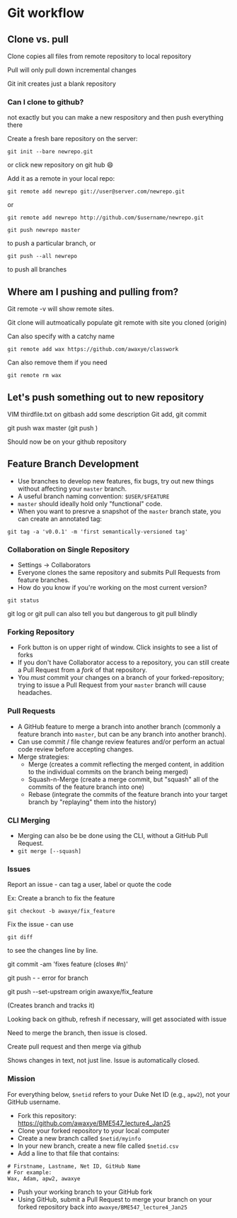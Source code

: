 # Git workflow

## Clone vs. pull

Clone copies all files from remote repository to local repository

Pull will only pull down incremental changes

Git init creates just a blank repository

### Can I clone to github?

not exactly but you can make a new respository and then push everything there

Create a fresh bare repository on the server:
```
git init --bare newrepo.git
```
or click new repository on git hub :smile:

Add it as a remote in your local repo:
```
git remote add newrepo git://user@server.com/newrepo.git
```
or 
```
git remote add newrepo http://github.com/$username/newrepo.git
```
```
git push newrepo master 
```
to push a particular branch, or
``` 
git push --all newrepo 
``` 
to push all branches


## Where am I pushing and pulling from?

Git remote -v will show remote sites.

Git clone will autmoatically populate git remote with site you cloned (origin)

Can also specify with a catchy name

```
git remote add wax https://github.com/awaxye/classwork
```

Can also remove them if you need

``` 
git remote rm wax
```

## Let's push something out to new repository
VIM thirdfile.txt on gitbash
add some description
Git add, git commit

git push wax master  (git push <remote> <branch>)
  
Should now be on your github repository

## Feature Branch Development
* Use branches to develop new features, fix bugs, try out new things without affecting your `master` branch.
* A useful branch naming convention: `$USER/$FEATURE`
* `master` should ideally hold only "functional" code.
* When you want to presrve a snapshot of the `master` branch state, you can create an annotated tag:
```
git tag -a 'v0.0.1' -m 'first semantically-versioned tag'
```

### Collaboration on Single Repository
* Settings -> Collaborators
* Everyone clones the same repository and submits Pull Requests from feature branches.
* How do you know if you're working on the most current version?  
```
git status
```
git log or git pull can also tell you but dangerous to git pull blindly

### Forking Repository
* Fork button is on upper right of window.  Click insights to see a list of forks
* If you don't have Collaborator access to a repository, you can still create a Pull Request from a *fork* of that repository.
* You *must* commit your changes on a branch of your forked-repository; trying
  to issue a Pull Request from your `master` branch will cause headaches.

### Pull Requests 
* A GitHub feature to merge a branch into another branch (commonly a feature
  branch into `master`, but can be any branch into another branch).
* Can use commit / file change review features and/or perform an actual code
  review before accepting changes.
* Merge strategies:
  + Merge (creates a commit reflecting the merged content, in addition to the
    individual commits on the branch being merged)
  + Squash-n-Merge (create a merge commit, but "squash" all of the commits of
    the feature branch into one)
  + Rebase (integrate the commits of the feature branch into your target branch
    by "replaying" them into the history)

### CLI Merging
* Merging can also be be done using the CLI, without a GitHub Pull Request.
* `git merge [--squash]`

### Issues 

Report an issue - can tag a user, label or quote the code

Ex: Create a branch to fix the feature  

```
git checkout -b awaxye/fix_feature
```
Fix the issue - can use
 ```
 git diff
 ```
 to see the changes line by line.
 
 git commit -am 'fixes feature (closes #n)'
 
 git push - - error for branch
 
 git push --set-upstream origin awaxye/fix_feature
 
 (Creates branch and tracks it)
 
 Looking back on github, refresh if necessary, will get associated with issue
 
 Need to merge the branch, then issue is closed.
 
 Create pull request and then merge via github
 
 Shows changes in text, not just line.  Issue is automatically closed.
 

### Mission 
For everything below, `$netid` refers to your Duke Net ID (e.g., `apw2`), not your GitHub username.
* Fork this repository: https://github.com/awaxye/BME547_lecture4_Jan25
* Clone your forked repository to your local computer
* Create a new branch called `$netid/myinfo`
* In your new branch, create a new file called `$netid.csv`
* Add a line to that file that contains:
```
# Firstname, Lastname, Net ID, GitHub Name
# For example:
Wax, Adam, apw2, awaxye
```
* Push your working branch to your GitHub fork
* Using GitHub, submit a Pull Request to merge your branch on your forked repository back into `awaxye/BME547_lecture4_Jan25`


